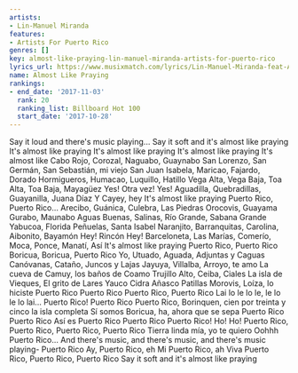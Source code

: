 ```yaml
---
artists:
- Lin-Manuel Miranda
features:
- Artists For Puerto Rico
genres: []
key: almost-like-praying-lin-manuel-miranda-artists-for-puerto-rico
lyrics_url: https://www.musixmatch.com/lyrics/Lin-Manuel-Miranda-feat-Alex-Lacamoire-Ana-Villafa%C3%B1e-Anthony-Ramos-Camila-Cabello-Dessa-Ednita-Nazario-Fat-Joe-Gilberto-Santa-Rosa-Gina-Rodriguez-Gloria-Estefan-Joell-Ortiz-John-Leguizamo-Juan-Luis-Gu/Almost-Like-Praying-feat-Artists-for-Puerto-Rico
name: Almost Like Praying
rankings:
- end_date: '2017-11-03'
  rank: 20
  ranking_list: Billboard Hot 100
  start_date: '2017-10-28'
---
```

Say it loud and there's music playing...
Say it soft and it's almost like praying
It's almost like praying
It's almost like praying
It's almost like praying
It's almost like
Cabo Rojo, Corozal, Naguabo, Guaynabo
San Lorenzo, San Germán, San Sebastián, mi viejo San Juan
Isabela, Maricao, Fajardo, Dorado
Hormigueros, Humacao, Luquillo, Hatillo
Vega Alta, Vega Baja, Toa Alta, Toa Baja, Mayagüez
Yes!
Otra vez!
Yes!
Aguadilla, Quebradillas, Guayanilla, Juana Díaz
Y Cayey, hey
It's almost like praying
Puerto Rico, Puerto Rico...
Arecibo, Guánica, Culebra, Las Piedras
Orocovis, Guayama
Gurabo, Maunabo
Aguas Buenas, Salinas, Río Grande, Sabana Grande
Yabucoa, Florida
Peñuelas, Santa Isabel
Naranjito, Barranquitas, Carolina, Aibonito, Bayamón
Hey!
Rincón
Hey!
Barceloneta, Las Marías, Comerío, Moca, Ponce, Manatí, Así
It's almost like praying
Puerto Rico, Puerto Rico
Boricua, Boricua, Puerto Rico
Yo, Utuado, Aguada, Adjuntas y Caguas
Canóvanas, Cataño, Juncos y Lajas
Jayuya, Villalba, Arroyo, te amo
La cueva de Camuy, los baños de Coamo
Trujillo Alto, Ceiba, Ciales
La isla de Vieques, El grito de Lares
Yauco
Cidra
Añasco
Patillas
Morovis, Loíza, lo hiciste
Puerto Rico
Puerto Rico
Puerto Rico, Puerto Rico
Lai lo le lo le, le lo le lo lai...
Puerto Rico!
Puerto Rico
Puerto Rico, Borinquen, cien por treinta y cinco la isla completa
Sí somos Boricua, ha, ahora que se sepa
Puerto Rico
Puerto Rico
Así es
Puerto Rico
Puerto Rico
Puerto Rico! Ho! Ho!
Puerto Rico, Puerto Rico, Puerto Rico, Puerto Rico
Tierra linda mía, yo te quiero
Oohhh
Puerto Rico...
And there's music, and there's music, and there's music playing-
Puerto Rico
Ay, Puerto Rico, eh
Mi Puerto Rico, ah
Viva
Puerto Rico, Puerto Rico, Puerto Rico
Say it soft and it's almost like praying

